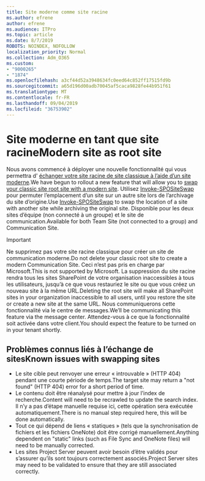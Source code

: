 ```yaml
---
title: Site moderne comme site racine
ms.author: efrene
author: efrene
ms.audience: ITPro
ms.topic: article
ms.date: 8/7/2019
ROBOTS: NOINDEX, NOFOLLOW
localization_priority: Normal
ms.collection: Adm_O365
ms.custom:
- "9000265"
- "1874"
ms.openlocfilehash: a3cf44d52a3948634fc0eed64c852ff17515fd9b
ms.sourcegitcommit: a65d196d00adb70045af5caca9828fe44b951f61
ms.translationtype: MT
ms.contentlocale: fr-FR
ms.lasthandoff: 09/04/2019
ms.locfileid: "36753902"
---
```

# <a name="modern-site-as-root-site"></a><span data-ttu-id="d9fe3-102">Site moderne en tant que site racine</span><span class="sxs-lookup"><span data-stu-id="d9fe3-102">Modern site as root site</span></span>

<span data-ttu-id="d9fe3-103">Nous avons commencé à déployer une nouvelle fonctionnalité qui vous permettra d' [échanger votre site racine de site classique à l’aide d’un site moderne](https://docs.microsoft.com/sharepoint/modern-root-site).</span><span class="sxs-lookup"><span data-stu-id="d9fe3-103">We have begun to rollout a new feature that will allow you to [swap your classic site root site with a modern site](https://docs.microsoft.com/sharepoint/modern-root-site).</span></span> <span data-ttu-id="d9fe3-104">Utilisez [Invoke-SPOSiteSwap](https://docs.microsoft.com/powershell/module/sharepoint-online/invoke-spositeswap?view=sharepoint-ps) pour permuter l’emplacement d’un site sur un autre site lors de l’archivage du site d’origine.</span><span class="sxs-lookup"><span data-stu-id="d9fe3-104">Use [Invoke-SPOSiteSwap](https://docs.microsoft.com/powershell/module/sharepoint-online/invoke-spositeswap?view=sharepoint-ps) to swap the location of a site with another site while archiving the original site.</span></span> <span data-ttu-id="d9fe3-105">Disponible pour les deux sites d’équipe (non connecté à un groupe) et le site de communication.</span><span class="sxs-lookup"><span data-stu-id="d9fe3-105">Available for both Team Site (not connected to a group) and Communication Site.</span></span>

>[!Important]
> <span data-ttu-id="d9fe3-106">Ne supprimez pas votre site racine classique pour créer un site de communication moderne.</span><span class="sxs-lookup"><span data-stu-id="d9fe3-106">Do not delete your classic root site to create a modern Communication Site.</span></span> <span data-ttu-id="d9fe3-107">Ceci n’est pas pris en charge par Microsoft.</span><span class="sxs-lookup"><span data-stu-id="d9fe3-107">This is not supported by Microsoft.</span></span> <span data-ttu-id="d9fe3-108">La suppression du site racine rendra tous les sites SharePoint de votre organisation inaccessibles à tous les utilisateurs, jusqu’à ce que vous restauriez le site ou que vous créez un nouveau site à la même URL.</span><span class="sxs-lookup"><span data-stu-id="d9fe3-108">Deleting the root site will make all SharePoint sites in your organization inaccessible to all users, until you restore the site or create a new site at the same URL.</span></span> <span data-ttu-id="d9fe3-109">Nous communiquerons cette fonctionnalité via le centre de messages.</span><span class="sxs-lookup"><span data-stu-id="d9fe3-109">We’ll be communicating this feature via the message center.</span></span> <span data-ttu-id="d9fe3-110">Attendez-vous à ce que la fonctionnalité soit activée dans votre client.</span><span class="sxs-lookup"><span data-stu-id="d9fe3-110">You should expect the feature to be turned on in your tenant shortly.</span></span>

## <a name="known-issues-with-swapping-sites"></a><span data-ttu-id="d9fe3-111">Problèmes connus liés à l’échange de sites</span><span class="sxs-lookup"><span data-stu-id="d9fe3-111">Known issues with swapping sites</span></span>
- <span data-ttu-id="d9fe3-112">Le site cible peut renvoyer une erreur « introuvable » (HTTP 404) pendant une courte période de temps.</span><span class="sxs-lookup"><span data-stu-id="d9fe3-112">The target site may return a "not found" (HTTP 404) error for a short period of time.</span></span>
- <span data-ttu-id="d9fe3-113">Le contenu doit être réanalysé pour mettre à jour l’index de recherche.</span><span class="sxs-lookup"><span data-stu-id="d9fe3-113">Content will need to be recrawled to update the search index.</span></span> <span data-ttu-id="d9fe3-114">Il n’y a pas d’étape manuelle requise ici, cette opération sera exécutée automatiquement.</span><span class="sxs-lookup"><span data-stu-id="d9fe3-114">There is no manual step required here, this will be done automatically.</span></span>
- <span data-ttu-id="d9fe3-115">Tout ce qui dépend de liens « statiques » (tels que la synchronisation de fichiers et les fichiers OneNote) doit être corrigé manuellement.</span><span class="sxs-lookup"><span data-stu-id="d9fe3-115">Anything dependent on "static" links (such as File Sync and OneNote files) will need to be manually corrected.</span></span>
- <span data-ttu-id="d9fe3-116">Les sites Project Server peuvent avoir besoin d’être validés pour s’assurer qu’ils sont toujours correctement associés.</span><span class="sxs-lookup"><span data-stu-id="d9fe3-116">Project Server sites may need to be validated to ensure that they are still associated correctly.</span></span> 

